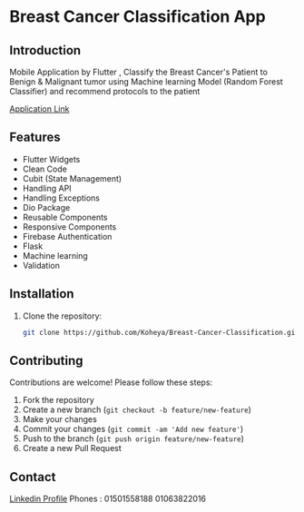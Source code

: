 # Breast Cancer Classification App

## Introduction

Mobile Application by Flutter ,
Classify the Breast Cancer's Patient to Benign & Malignant tumor using Machine learning Model (Random Forest Classifier) and recommend protocols to the patient 


[Application Link](https://www.linkedin.com/posts/mohamed-said-koheya-4989571a9_flutter-flutterdeveloper-fluttercommunity-activity-7088093379435147264-aIET?utm_source=share&utm_medium=member_desktop)

## Features

- Flutter Widgets
- Clean Code
- Cubit (State Management)
- Handling API
- Handling Exceptions
- Dio Package
- Reusable Components
- Responsive Components
- Firebase Authentication
- Flask
- Machine learning
- Validation

## Installation

1. Clone the repository:

    ```bash
    git clone https://github.com/Koheya/Breast-Cancer-Classification.git
    ```

## Contributing

Contributions are welcome! Please follow these steps:

1. Fork the repository
2. Create a new branch (`git checkout -b feature/new-feature`)
3. Make your changes
4. Commit your changes (`git commit -am 'Add new feature'`)
5. Push to the branch (`git push origin feature/new-feature`)
6. Create a new Pull Request


## Contact
[Linkedin Profile](https://www.linkedin.com/in/mohamed-said-koheya-4989571a9?utm_source=share&utm_campaign=share_via&utm_content=profile&utm_medium=android_app)
Phones :
01501558188
01063822016

